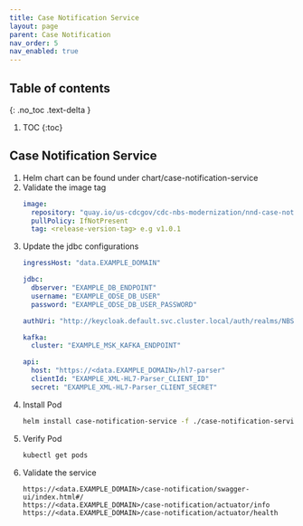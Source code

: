 ```yaml
---
title: Case Notification Service
layout: page
parent: Case Notification
nav_order: 5
nav_enabled: true
---
```


## Table of contents
{: .no_toc .text-delta }

1. TOC
{:toc}

## Case Notification Service

1. Helm chart can be found under chart/case-notification-service
2. Validate the image tag
   ```yaml
   image:
     repository: "quay.io/us-cdcgov/cdc-nbs-modernization/nnd-case-notification-service/case-notification-service"
     pullPolicy: IfNotPresent
     tag: <release-version-tag> e.g v1.0.1
   ```
3. Update the jdbc configurations
   ```yaml
   ingressHost: "data.EXAMPLE_DOMAIN"
   
   jdbc:
     dbserver: "EXAMPLE_DB_ENDPOINT"
     username: "EXAMPLE_ODSE_DB_USER"
     password: "EXAMPLE_ODSE_DB_USER_PASSWORD"
   
   authUri: "http://keycloak.default.svc.cluster.local/auth/realms/NBS"

   kafka:
     cluster: "EXAMPLE_MSK_KAFKA_ENDPOINT"

   api:
     host: "https://<data.EXAMPLE_DOMAIN>/hl7-parser"
     clientId: "EXAMPLE_XML-HL7-Parser_CLIENT_ID"
     secret: "EXAMPLE_XML-HL7-Parser_CLIENT_SECRET"
   ```
4. Install Pod
   ```bash
   helm install case-notification-service -f ./case-notification-service/values.yaml case-notification-service
   ```
5. Verify Pod
   ```bash
   kubectl get pods
   ```
6. Validate the service
   ```
   https://<data.EXAMPLE_DOMAIN>/case-notification/swagger-ui/index.html#/
   https://<data.EXAMPLE_DOMAIN>/case-notification/actuator/info
   https://<data.EXAMPLE_DOMAIN>/case-notification/actuator/health
   ```
